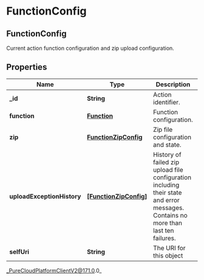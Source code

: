 # FunctionConfig

## FunctionConfig
Current action function configuration and zip upload configuration.

## Properties

|Name | Type | Description | Notes|
|------------ | ------------- | ------------- | -------------|
| **_id** | **String** | Action identifier. | [optional] |
| **function** | [**Function**](Function) | Function configuration. | [optional] |
| **zip** | [**FunctionZipConfig**](FunctionZipConfig) | Zip file configuration and state. | [optional] |
| **uploadExceptionHistory** | [**[FunctionZipConfig]**]([FunctionZipConfig]) | History of failed zip upload file configuration including their state and error messages. Contains no more than last ten failures. | [optional] |
| **selfUri** | **String** | The URI for this object | [optional] |



_PureCloudPlatformClientV2@171.0.0_
